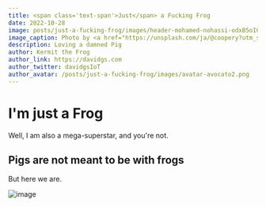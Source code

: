 ```yaml
---
title: <span class='text-span'>Just</span> a Fucking Frog
date: 2022-10-28
image: posts/just-a-fucking-frog/images/header-mohamed-nohassi-odxB5oIG_iA-unsplash.jpg
image_caption: Photo by <a href="https://unsplash.com/ja/@coopery?utm_source=unsplash&utm_medium=referral&utm_content=creditCopyText">Mohamed Nohassi</a> on <a href="https://unsplash.com/s/photos/sunrise?utm_source=unsplash&utm_medium=referral&utm_content=creditCopyText">Unsplash</a>   
description: Loving a damned Pig
author: Kermit the Frog
author_link: https://davidgs.com
author_twitter: davidgsIoT
author_avatar: /posts/just-a-fucking-frog/images/avatar-avocato2.png
---
```


# <span class='text-span'>I'm</span> just a Frog

Well, I am also a mega-superstar, and you're not.

## <span class='text-span'>Pigs</span> are not meant to be with frogs

But here we are. 

 ![image](https://devreldiaries.com/dev-rel-diaries-server/tmp/CQXj7Qb93agTANw-09BeXbBY_XU=/just-a-fucking-frog/images/post-bangheaddesk.gif) 